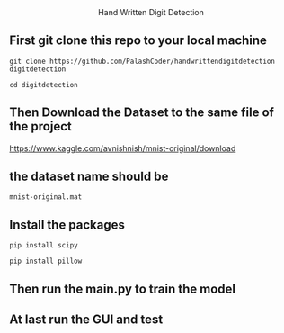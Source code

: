 <center>Hand Written Digit Detection</center>

## First git clone this repo to your local machine
```
git clone https://github.com/PalashCoder/handwrittendigitdetection digitdetection
```
```
cd digitdetection
```

## Then Download the Dataset to the same file of the project
 https://www.kaggle.com/avnishnish/mnist-original/download

## the dataset name should be 
```
mnist-original.mat
```

## Install the packages

```
pip install scipy
```
```
pip install pillow
```

## Then run the main.py to train the model
## At last run the GUI and test